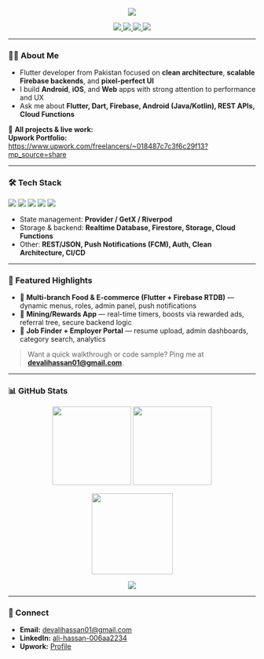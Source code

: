 <!-- Profile Header -->
<p align="center">
  <img src="https://readme-typing-svg.herokuapp.com?size=26&duration=3000&center=true&vCenter=true&width=700&lines=Hi%2C+I'm+Ali+Hassan;Flutter+%7C+Firebase+%7C+Android+%7C+Web+Developer;Building+clean%2C+scalable+apps" />
</p>

<p align="center">
  <a href="https://github.com/devali3697">
    <img src="https://komarev.com/ghpvc/?username=devali3697&label=Profile%20Views&color=0e75b6&style=flat" />
  </a>
  <a href="https://www.upwork.com/freelancers/~018487c7c3f6c29f13?mp_source=share">
    <img src="https://img.shields.io/badge/Upwork-Portfolio-14a800?logo=upwork&logoColor=white" />
  </a>
  <a href="mailto:devalihassan01@gmail.com">
    <img src="https://img.shields.io/badge/Email-devalihassan01%40gmail.com-D14836?logo=gmail&logoColor=white" />
  </a>
  <a href="https://www.linkedin.com/in/ali-hassan-006aa2234">
    <img src="https://img.shields.io/badge/LinkedIn-ali--hassan--006aa2234-0A66C2?logo=linkedin&logoColor=white" />
  </a>
</p>

---

### 👨‍💻 About Me
- Flutter developer from Pakistan focused on **clean architecture**, **scalable Firebase backends**, and **pixel-perfect UI**  
- I build **Android**, **iOS**, and **Web** apps with strong attention to performance and UX  
- Ask me about **Flutter, Dart, Firebase, Android (Java/Kotlin), REST APIs, Cloud Functions**

📂 **All projects & live work:**  
**Upwork Portfolio:** https://www.upwork.com/freelancers/~018487c7c3f6c29f13?mp_source=share

---

### 🛠️ Tech Stack
<p align="left">
  <img src="https://img.shields.io/badge/Flutter-02569B?logo=flutter&logoColor=white&style=for-the-badge" />
  <img src="https://img.shields.io/badge/Dart-0175C2?logo=dart&logoColor=white&style=for-the-badge" />
  <img src="https://img.shields.io/badge/Firebase-FFCA28?logo=firebase&logoColor=black&style=for-the-badge" />
  <img src="https://img.shields.io/badge/Android-3DDC84?logo=android&logoColor=white&style=for-the-badge" />
  <img src="https://img.shields.io/badge/Java-007396?logo=java&logoColor=white&style=for-the-badge" />
</p>

- State management: **Provider / GetX / Riverpod**  
- Storage & backend: **Realtime Database, Firestore, Storage, Cloud Functions**  
- Other: **REST/JSON, Push Notifications (FCM), Auth, Clean Architecture, CI/CD**

---

### 🚀 Featured Highlights
- 🔹 **Multi-branch Food & E-commerce (Flutter + Firebase RTDB)** — dynamic menus, roles, admin panel, push notifications  
- 🔹 **Mining/Rewards App** — real-time timers, boosts via rewarded ads, referral tree, secure backend logic  
- 🔹 **Job Finder + Employer Portal** — resume upload, admin dashboards, category search, analytics

> Want a quick walkthrough or code sample? Ping me at **devalihassan01@gmail.com**.

---

### 📊 GitHub Stats
<p align="center">
  <img height="160" src="https://github-readme-stats.vercel.app/api?username=devali3697&show_icons=true&theme=default&hide_border=true" />
  <img height="160" src="https://github-readme-stats.vercel.app/api/top-langs/?username=devali3697&layout=compact&hide_border=true" />
</p>

<p align="center">
  <img height="165" src="https://github-readme-streak-stats.herokuapp.com?user=devali3697&hide_border=true" />
</p>

<p align="center">
  <a href="https://github.com/ryo-ma/github-profile-trophy">
    <img src="https://github-profile-trophy.vercel.app/?username=devali3697&margin-w=8&no-frame=true&theme=flat" />
  </a>
</p>

---

### 🤝 Connect
- **Email:** <a href="mailto:devalihassan01@gmail.com">devalihassan01@gmail.com</a>  
- **LinkedIn:** <a href="https://www.linkedin.com/in/ali-hassan-006aa2234">ali-hassan-006aa2234</a>  
- **Upwork:** <a href="https://www.upwork.com/freelancers/~018487c7c3f6c29f13?mp_source=share">Profile</a>

<!-- Optional: Activity Graph (uncomment if you like) -->
<!--
<p align="center">
  <img src="https://github-readme-activity-graph.vercel.app/graph?username=devali3697&hide_border=true" />
</p>
-->
